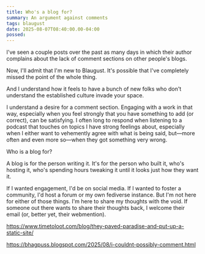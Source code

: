 ```yaml
---
title: Who's a blog for?
summary: An argument against comments
tags: blaugust
date: 2025-08-07T08:40:00.00-04:00
possed: 
---
```


I've seen a couple posts over the past as many days in which their author complains about the lack of comment sections on other people's blogs.

Now, I'll admit that I'm new to Blaugust. It's possible that I've completely missed the point of the whole thing.

And I understand how it feels to have a bunch of new folks who don't understand the established culture invade your space. 

I understand a desire for a comment section. Engaging with a work in that way, especially when you feel strongly that you have something to add (or correct), can be satisfying. I often long to respond when listening to a podcast that touches on topics I have strong feelings about, especially when I either want to vehemently agree with what is being said, but—more often and even more so—when they got something very wrong.

Who is a blog for?

A blog is for the person writing it. It's for the person who built it, who's hosting it, who's spending hours tweaking it until it looks just how they want it.

If I wanted engagement, I'd be on social media. If I wanted to foster a community, I'd host a forum or my own fediverse instance. But I'm not here for either of those things. I'm here to share my thoughts with the void. If someone out there wants to share their thoughts back, I welcome their email (or, better yet, their webmention).

https://www.timetoloot.com/blog/they-paved-paradise-and-put-up-a-static-site/

https://bhagpuss.blogspot.com/2025/08/i-couldnt-possibly-comment.html